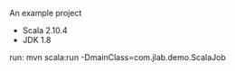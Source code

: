 An example project
- Scala 2.10.4
- JDK 1.8

run:
    mvn scala:run -DmainClass=com.jlab.demo.ScalaJob

